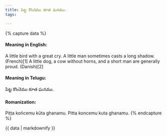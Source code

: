 ```yaml
---
title: పిట్ట కొంచెము కూత ఘనము.
tags:

---
```


{% capture data %}
#### Meaning in English:
A little bird with a great cry.
A little man sometimes casts a long shadow. (French)[1]
A little dog, a cow without horns, and a short man are generally proud. (Danish)[2]

#### Meaning in Telugu:
పిట్ట కొంచెము కూత ఘనము.

#### Romanization:
Piṭṭa kon̄cemu kūta ghanamu.
Pitta koncemu kuta ghanamu.
{% endcapture %}

{{ data | markdownify }}

